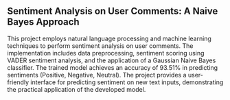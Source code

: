 ## Sentiment Analysis on User Comments: A Naive Bayes Approach

This project employs natural language processing and machine learning techniques to perform sentiment analysis on user comments. The implementation includes data preprocessing, sentiment scoring using VADER sentiment analysis, and the application of a Gaussian Naive Bayes classifier. The trained model achieves an accuracy of 93.51% in predicting sentiments (Positive, Negative, Neutral). The project provides a user-friendly interface for predicting sentiment on new text inputs, demonstrating the practical application of the developed model.
